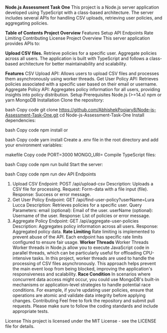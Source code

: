 **Node.js Assessment Task One**
This project is a Node.js server application developed using TypeScript with a class-based architecture. The server includes several APIs for handling CSV uploads, retrieving user policies, and aggregating policies.

**Table of Contents**
**Project Overview**
Features
Setup
API Endpoints
Rate Limiting
Contributing
License
Project Overview
This server application provides APIs to:

**Upload CSV files.**
Retrieve policies for a specific user.
Aggregate policies across all users.
The application is built with TypeScript and follows a class-based architecture for better maintainability and scalability.

**Features**
CSV Upload API: Allows users to upload CSV files and processes them asynchronously using worker threads.
Get User Policy API: Retrieves policies associated with a specific user based on their email or username.
Aggregate Policy API: Aggregates policy information for all users, providing insights into policy distribution.
Setup
Prerequisites
Node.js (>=14.x)
npm or yarn
MongoDB
Installation
Clone the repository:

bash
Copy code
git clone https://github.com/AbhishekPoojary8/Node-js-Assessment-Task-One.git
cd Node-js-Assessment-Task-One
Install dependencies:

bash
Copy code
npm install
or

bash
Copy code
yarn install
Create a .env file in the root directory and add your environment variables:

makefile
Copy code
PORT=3000
MONGO_URI=<Your MongoDB Connection String>
Compile TypeScript files:

bash
Copy code
npm run build
Start the server:

bash
Copy code
npm run dev
API Endpoints
1. Upload CSV
Endpoint: POST /api/upload-csv
Description: Uploads a CSV file for processing.
Request: Form-data with a file input (file).
Response: Success or error message.
2. Get User Policy
Endpoint: GET /api/find-user-policy?userName=Lura Lucca
Description: Retrieves policies for a specific user.
Query Parameters:
email (optional): Email of the user.
userName (optional): Username of the user.
Response: List of policies or error message.
3. Aggregate Policy
Endpoint: GET /api/aggregate-user-policies
Description: Aggregates policy information across all users.
Response: Aggregated policy data.
**Rate Limiting**
Rate limiting is implemented to prevent abuse of the API. Each endpoint has specific rate limits configured to ensure fair usage.
**Worker Threads**
Worker Threads
Worker threads in Node.js allow you to execute JavaScript code in parallel threads, which can be particularly useful for offloading CPU-intensive tasks. In this project, worker threads are used to handle the processing of CSV files asynchronously. This approach helps prevent the main event loop from being blocked, improving the application's responsiveness and scalability.
**Race Condition**
In scenarios where concurrent data access might occur, you could use MongoDB's built-in mechanisms or application-level strategies to handle potential race conditions. For example, if you’re updating user policies, ensure that operations are atomic and validate data integrity before applying changes.
Contributing
Feel free to fork the repository and submit pull requests. Please make sure to follow the coding standards and include appropriate tests.

License
This project is licensed under the MIT License - see the LICENSE file for details.
